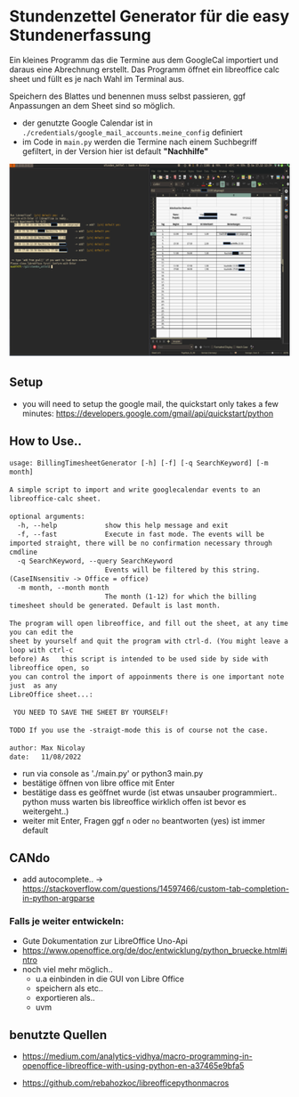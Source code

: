 
# Stundenzettel Generator für die easy Stundenerfassung
 Ein kleines Programm das die Termine aus dem GoogleCal importiert und daraus eine Abrechnung erstellt.
 Das Programm öffnet ein libreoffice calc sheet und füllt es je nach Wahl im Terminal aus.
 
 Speichern des Blattes und benennen muss selbst passieren, ggf Anpassungen an dem Sheet sind so möglich.

- der genutzte Google Calendar ist in `./credentials/google_mail_accounts.meine_config` definiert
- im Code in ```main.py``` werden die Termine nach einem Suchbegriff gefiltert, in der Version hier ist default  **"Nachhilfe"** 


![example1](./_resources/example1.png)


## Setup

- you will need to setup the google mail, the quickstart only takes a few minutes:  https://developers.google.com/gmail/api/quickstart/python

## How to Use..


```
usage: BillingTimesheetGenerator [-h] [-f] [-q SearchKeyword] [-m month]

A simple script to import and write googlecalendar events to an libreoffice-calc sheet.

optional arguments:
  -h, --help            show this help message and exit
  -f, --fast            Execute in fast mode. The events will be imported straight, there will be no confirmation necessary through cmdline
  -q SearchKeyword, --query SearchKeyword
                        Events will be filtered by this string. (CaseINsensitiv -> Office = office)
  -m month, --month month
                        The month (1-12) for which the billing timesheet should be generated. Default is last month.

The program will open libreoffice, and fill out the sheet, at any time you can edit the
sheet by yourself and quit the program with ctrl-d. (You might leave a loop with ctrl-c
before) As   this script is intended to be used side by side with libreoffice open, so
you can control the import of appoinments there is one important note just  as any
LibreOffice sheet...:

 YOU NEED TO SAVE THE SHEET BY YOURSELF!

TODO If you use the -straigt-mode this is of course not the case.

author: Max Nicolay
date:   11/08/2022

```


- run via console as './main.py' or python3 main.py 
- bestätige öffnen von libre office mit Enter
- bestätige dass es geöffnet wurde (ist etwas unsauber programmiert.. python muss warten bis libreoffice wirklich offen ist bevor es weitergeht..)
- weiter mit Enter, Fragen ggf `n` oder `no` beantworten (yes) ist immer default
 

## CANdo

- add autocomplete.. -> https://stackoverflow.com/questions/14597466/custom-tab-completion-in-python-argparse 


### Falls je weiter entwickeln:
- Gute Dokumentation zur LibreOffice Uno-Api
- https://www.openoffice.org/de/doc/entwicklung/python_bruecke.html#intro
- noch viel mehr möglich..
    - u.a einbinden in die GUI von Libre Office
    - speichern als etc..
    - exportieren als..
    - uvm 

## benutzte Quellen 
- https://medium.com/analytics-vidhya/macro-programming-in-openoffice-libreoffice-with-using-python-en-a37465e9bfa5

- https://github.com/rebahozkoc/libreofficepythonmacros
